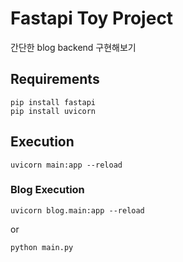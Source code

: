 # Fastapi Toy Project

간단한 blog backend 구현해보기

## Requirements

```
pip install fastapi
pip install uvicorn
```

## Execution

```
uvicorn main:app --reload
```

### Blog Execution

```
uvicorn blog.main:app --reload
```

or

```
python main.py
```
